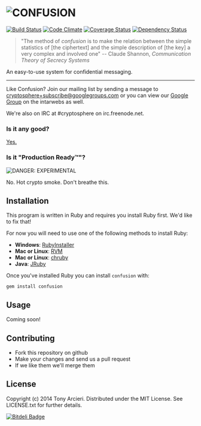 ![CONFUSION](https://raw.github.com/cryptosphere/confusion/master/logo.png)
============
[![Build Status](https://secure.travis-ci.org/cryptosphere/confusion.png?branch=master)](http://travis-ci.org/cryptosphere/confusion)
[![Code Climate](https://codeclimate.com/github/cryptosphere/confusion.png)](https://codeclimate.com/github/cryptosphere/confusion)
[![Coverage Status](https://coveralls.io/repos/cryptosphere/confusion/badge.png?branch=master)](https://coveralls.io/r/cryptosphere/confusion)
[![Dependency Status](https://gemnasium.com/cryptosphere/confusion.png)](https://gemnasium.com/cryptosphere/confusion)

> "The method of *confusion* is to make the relation between the simple
> statistics of [the ciphertext] and the simple description of [the key] a very
> complex and involved one" -- Claude Shannon, *Communication Theory of Secrecy
> Systems*

An easy-to-use system for confidential messaging.

---

Like Confusion? Join our mailing list by sending a message to
[cryptosphere+subscribe@googlegroups.com][subscribe]
or you can view our [Google Group] on the intarwebs as well.

We're also on IRC at #cryptosphere on irc.freenode.net.

[google group]: https://groups.google.com/group/cryptosphere
[subscribe]:    mailto:cryptosphere+subscribe@googlegroups.com

### Is it any good?

[Yes.](http://news.ycombinator.com/item?id=3067434)

### Is it "Production Ready™"?

![DANGER: EXPERIMENTAL](https://raw.github.com/cryptosphere/cryptosphere/master/images/experimental.png)

No. Hot crypto smoke. Don't breathe this.

## Installation

This program is written in Ruby and requires you install Ruby first. We'd like
to fix that!

For now you will need to use one of the following methods to install Ruby:

* **Windows**: [RubyInstaller](http://rubyinstaller.org/)
* **Mac or Linux**: [RVM](https://rvm.io/)
* **Mac or Linux**: [chruby](https://github.com/postmodern/chruby)
* **Java**: [JRuby](http://www.jruby.org/download)

Once you've installed Ruby you can install `confusion` with:

```
gem install confusion
``` 

## Usage

Coming soon!

## Contributing

* Fork this repository on github
* Make your changes and send us a pull request
* If we like them we'll merge them

## License

Copyright (c) 2014 Tony Arcieri. Distributed under the MIT License. See
LICENSE.txt for further details.


[![Bitdeli Badge](https://d2weczhvl823v0.cloudfront.net/cryptosphere/confusion/trend.png)](https://bitdeli.com/free "Bitdeli Badge")

